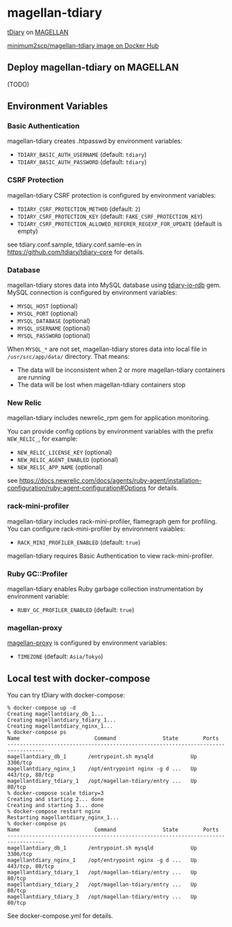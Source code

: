 # magellan-tdiary

[tDiary](http://www.tdiary.org/) on [MAGELLAN](http://www.magellanic-clouds.com/)

[minimum2scp/magellan-tdiary image on Docker Hub](https://hub.docker.com/r/minimum2scp/magellan-tdiary/)

## Deploy magellan-tdiary on MAGELLAN

(TODO)

## Environment Variables

### Basic Authentication

magellan-tdiary creates .htpasswd by environment variables:

 * `TDIARY_BASIC_AUTH_USERNAME` (default: `tdiary`)
 * `TDIARY_BASIC_AUTH_PASSWORD` (default: `tdiary`)

### CSRF Protection

magellan-tdiary CSRF protection is configured by environment variables:

 * `TDIARY_CSRF_PROTECTION_METHOD` (default: `2`)
 * `TDIARY_CSRF_PROTECTION_KEY` (default: `FAKE_CSRF_PROTECTION_KEY`)
 * `TDIARY_CSRF_PROTECTION_ALLOWED_REFERER_REGEXP_FOR_UPDATE` (default is empty)

see tdiary.conf.sample, tdiary.conf.samle-en in https://github.com/tdiary/tdiary-core for details.

### Database

magellan-tdiary stores data into MySQL database using [tdiary-io-rdb](https://github.com/tdiary/tdiary-io-rdb) gem.
MySQL connection is configured by environment variables:

 * `MYSQL_HOST` (optional)
 * `MYSQL_PORT` (optional)
 * `MYSQL_DATABASE` (optional)
 * `MYSQL_USERNAME` (optional)
 * `MYSQL_PASSWORD` (optional)

When `MYSQL_*` are not set, magellan-tdiary stores data into local file in `/usr/src/app/data/` directory.
That means:

 * The data will be inconsistent when 2 or more magellan-tdiary containers are running
 * The data will be lost when magellan-tdiary containers stop

### New Relic

magellan-tdiary includes newrelic_rpm gem for application monitoring.

You can provide config options by environment variables
with the prefix `NEW_RELIC_`, for example:

 * `NEW_RELIC_LICENSE_KEY` (optional)
 * `NEW_RELIC_AGENT_ENABLED` (optional)
 * `NEW_RELIC_APP_NAME` (optional)

see https://docs.newrelic.com/docs/agents/ruby-agent/installation-configuration/ruby-agent-configuration#Options for details.

### rack-mini-profiler

magellan-tdiary includes rack-mini-profiler, flamegraph gem for profiling.
You can configure rack-mini-profiler by environment vaiables:

 * `RACK_MINI_PROFILER_ENABLED` (default: `true`)

magellan-tdiary requires Basic Authentication to view rack-mini-profiler.

### Ruby GC::Profiler

magellan-tdiary enables Ruby garbage collection instrumentation by
environment variable:

 * `RUBY_GC_PROFILER_ENABLED` (default: `true`)

### magellan-proxy

[magellan-proxy](https://github.com/groovenauts/magellan-proxy) is configured by
environment variables:

 * `TIMEZONE` (default: `Asia/Tokyo`)

## Local test with docker-compose

You can try tDiary with docker-compose:

```
% docker-compose up -d 
Creating magellantdiary_db_1...
Creating magellantdiary_tdiary_1...
Creating magellantdiary_nginx_1...
% docker-compose ps
Name                        Command               State        Ports      
----------------------------------------------------------------------------------
magellantdiary_db_1       /entrypoint.sh mysqld            Up      3306/tcp        
magellantdiary_nginx_1    /opt/entrypoint nginx -g d ...   Up      443/tcp, 80/tcp 
magellantdiary_tdiary_1   /opt/magellan-tdiary/entry ...   Up      80/tcp          
% docker-compose scale tdiary=3
Creating and starting 2... done
Creating and starting 3... done
% docker-compose restart nginx
Restarting magellantdiary_nginx_1...
% docker-compose ps
Name                        Command               State        Ports      
----------------------------------------------------------------------------------
magellantdiary_db_1       /entrypoint.sh mysqld            Up      3306/tcp        
magellantdiary_nginx_1    /opt/entrypoint nginx -g d ...   Up      443/tcp, 80/tcp 
magellantdiary_tdiary_1   /opt/magellan-tdiary/entry ...   Up      80/tcp          
magellantdiary_tdiary_2   /opt/magellan-tdiary/entry ...   Up      80/tcp          
magellantdiary_tdiary_3   /opt/magellan-tdiary/entry ...   Up      80/tcp    
```

See docker-compose.yml for details.


